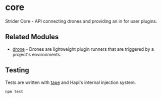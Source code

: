 # core

Strider Core - API connecting drones and providing an in for user plugins.

## Related Modules

* [drone](https://github.com/Strider-CD/drone) - Drones are lightweight plugin
  runners that are triggered by a project's environments.

## Testing

Tests are written with [tape] and Hapi's internal injection system.

```sh
npm test
```

[tape]: https://github.com/substack/tape
